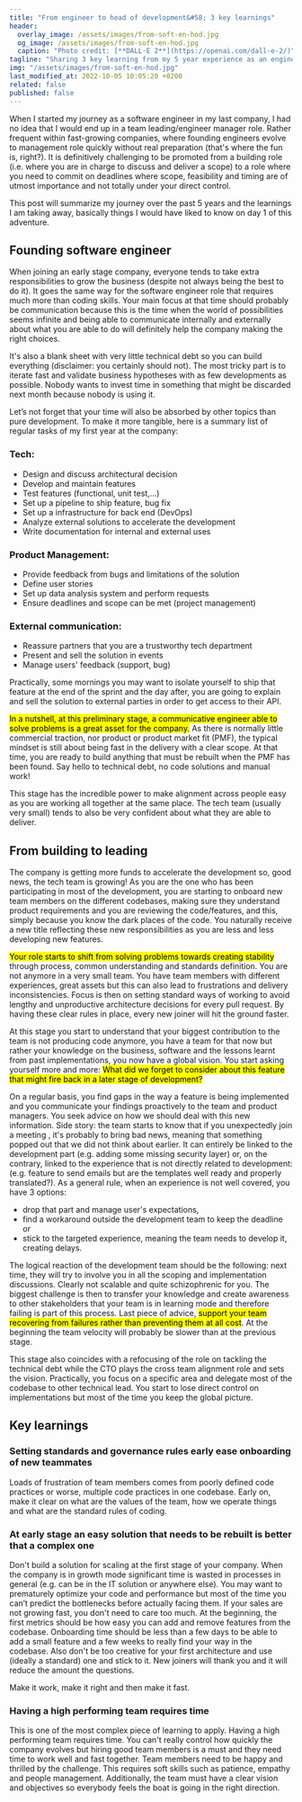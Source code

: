 ```yaml
---
title: "From engineer to head of development&#58; 3 key learnings"
header:
  overlay_image: /assets/images/from-soft-en-hod.jpg
  og_image: /assets/images/from-soft-en-hod.jpg
  caption: "Photo credit: [**DALL·E 2**](https://openai.com/dall-e-2/)"
tagline: "Sharing 3 key learning from my 5 year experience as an engineer in a growing company"
img: "/assets/images/from-soft-en-hod.jpg"
last_modified_at: 2022-10-05 10:05:20 +0200
related: false
published: false
---
```



When I started my journey as a software engineer in my last company, I had no idea that I would end up in a team leading/engineer manager role. Rather frequent within fast-growing companies, where founding engineers evolve to management role quickly without real preparation (that's where the fun is, right?). It is definitively challenging to be promoted from a building role (i.e. where you are in charge to discuss and deliver a scope) to a role where you need to commit on deadlines where scope, feasibility and timing are of utmost importance and not totally under your direct control. 

<div class="banner">
This post will summarize my journey over the past 5 years and the learnings I am taking away, basically things I would have liked to know on day 1 of this adventure.
</div>

## Founding software engineer

When joining an early stage company, everyone tends to take extra responsibilities to grow the business (despite not always being the best to do it). It goes the same way for the software engineer role that requires much more than coding skills. Your main focus at that time should probably be communication because this is the time when the world of possibilities seems infinite and being able to communicate internally and externally about what you are able to do will definitely help the company making the right choices.

It's also a blank sheet with very little technical debt so you can build everything (disclaimer: you certainly should not). The most tricky part is to iterate fast and validate business hypotheses with as few developments as possible. Nobody wants to invest time in something that might be discarded next month because nobody is using it.

Let’s not forget that your time will also be absorbed by other topics than pure development. To make it more tangible, here is a summary list of regular tasks of my first year at the company:


### Tech:
- Design and discuss architectural decision
- Develop and maintain features
- Test features (functional, unit test,...)
- Set up a pipeline to ship feature, bug fix
- Set up a infrastructure for back end (DevOps)
- Analyze external solutions to accelerate the development
- Write documentation for internal and external uses


### Product Management:
- Provide feedback from bugs and limitations of the solution
- Define user stories
- Set up data analysis system and perform requests
- Ensure deadlines and scope can be met (project management)


### External communication:
- Reassure partners that you are a trustworthy tech department
- Present and sell the solution in events 
- Manage users' feedback (support, bug)


Practically, some mornings you may want to isolate yourself to ship that feature at the end of the sprint and the day after, you are going to explain and sell the solution to external parties in order to get access to their API.

<mark>In a nutshell, at this preliminary stage, a communicative engineer able to solve problems is a great asset for the company.</mark> As there is normally little commercial traction, nor product or product market fit (PMF), the typical mindset is still about being fast in the delivery with a clear scope. At that time, you are ready to build anything that must be rebuilt when the PMF has been found. Say hello to technical debt, no code solutions and manual work!

<div class="banner">
This stage has the incredible power to make alignment across people easy as you are working all together at the same place. The tech team (usually very small) tends to also be very confident about what they are able to deliver.
</div>


## From building to leading
The company is getting more funds to accelerate the development so, good news, the tech team is growing! As you are the one who has been participating in most of the development, you are starting to onboard new team members on the different codebases, making sure they understand product requirements and you are reviewing the code/features, and this, simply because you know the dark places of the code. You naturally receive a new title reflecting these new responsibilities as you are less and less developing new features.

<mark>Your role starts to shift from solving problems towards creating stability</mark> through process, common understanding and standards definition. You are not anymore in a very small team. You have team members with different experiences, great assets but this can also lead to frustrations and delivery inconsistencies. Focus is then on setting standard ways of working to avoid lengthy and unproductive architecture decisions for every pull request. By having these clear rules in place, every new joiner will hit the ground faster. 

At this stage you start to understand that your biggest contribution to the team is not producing code anymore, you have a team for that now but rather your knowledge on the business, software and the lessons learnt from past implementations, you now have a global vision. You start asking yourself more and more: <mark>What did we forget to consider about this feature that might fire back in a later stage of development?</mark>

On a regular basis, you find gaps in the way a feature is being implemented and you communicate your findings proactively to the team and product managers. You seek advice on how we should deal with this new information. Side story: the team starts to know that if you unexpectedly join a meeting , it's probably to bring bad news, meaning that something popped out that we did not think about earlier. It can entirely be linked to the development part (e.g. adding some missing security layer) or, on the contrary, linked to the experience that is not directly related to development: (e.g. feature to send emails but are the templates well ready and properly translated?). As a general rule, when an experience is not well covered, you have 3 options:
- drop that part and manage user's expectations, 
- find a workaround outside the development team to keep the deadline or
- stick to the targeted experience, meaning the team needs to develop it, creating delays.

The logical reaction of the development team should be the following: next time, they will try to involve you in all the scoping and implementation discussions. Clearly not scalable and quite schizophrenic for you. The biggest challenge is then to transfer your knowledge and create awareness to other stakeholders that your team is in learning mode and therefore failing is part of this process. Last piece of advice, <mark>support your team recovering from failures rather than preventing them at all cost</mark>. At the beginning the team velocity will probably be slower than at the previous stage.

This stage also coincides with a refocusing of the role on tackling the technical debt while the CTO plays the cross team alignment role and sets the vision. Practically, you focus on a specific area and delegate most of the codebase to other technical lead. You start to lose direct control on implementations but most of the time you keep the global picture.

## Key learnings

### Setting standards and governance rules early ease onboarding of new teammates
Loads of frustration of team members comes from poorly defined code practices or worse, multiple code practices in one codebase. Early on, make it clear on what are the values of the team, how we operate things and what are the standard rules of coding.

### At early stage an easy solution that needs to be rebuilt is better that a complex one
Don't build a solution for scaling at the first stage of your company. When the company is in growth mode significant time is wasted in processes in general (e.g. can be in the IT solution or anywhere else). You may want to prematurely optimize your code and performance but most of the time you can’t predict the bottlenecks before actually facing them. If your sales are not growing fast, you don't need to care too much. At the beginning, the first metrics should be how easy you can add and remove features from the codebase. Onboarding time should be less than a few days to be able to add a small feature and a few weeks to really find your way in the codebase. Also don't be too creative for your first architecture and use (ideally a standard) one and stick to it. New joiners will thank you and it will reduce the amount the questions.

<div class="banner">
Make it work, make it right and then make it fast. 
</div>


### Having a high performing team requires time

This is one of the most complex piece of learning to apply. Having a high performing team requires time. You can't really control how quickly the company evolves but hiring good team members is a must and they need time to work well and fast together. Team members need to be happy and thrilled by the challenge. This requires soft skills such as patience, empathy and people management. Additionally, the team must have a clear vision and objectives so everybody feels the boat is going in the right direction.
